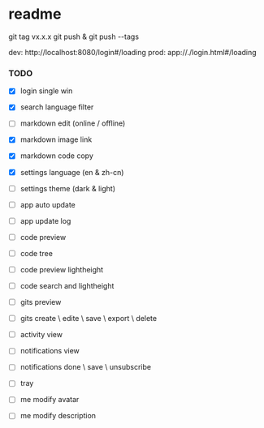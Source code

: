 # readme

git tag vx.x.x
git push & git push --tags

dev: http://localhost:8080/login#/loading
prod: app://./login.html#/loading

### TODO


- [x] login single win

- [x] search language filter

- [ ] markdown edit (online / offline)
- [x] markdown image link
- [x] markdown code copy

- [x] settings language (en & zh-cn)
- [ ] settings theme (dark & light)

- [ ] app auto update
- [ ] app update log

- [ ] code preview
- [ ] code tree
- [ ] code preview lightheight
- [ ] code search and lightheight

- [ ] gits preview
- [ ] gits create \ edite \ save \ export \ delete

- [ ] activity view

- [ ] notifications view
- [ ] notifications done \ save \ unsubscribe

- [ ] tray

- [ ] me modify avatar
- [ ] me modify description
